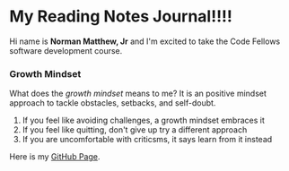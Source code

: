 # My Reading Notes Journal!!!!

Hi name is **Norman Matthew, Jr** and I'm excited to take the Code Fellows software development course.

### Growth Mindset

What does the *growth mindset* means to me? It is an positive mindset approach to tackle obstacles, setbacks, and self-doubt.

1. If you feel like avoiding challenges, a growth mindset embraces it
2. If you feel like quitting, don't give up try a different approach
3. If you are uncomfortable with criticsms, it says learn from it instead

Here is my [GitHub Page](https://github.com/normanmatthewjr).

